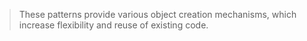 > These patterns provide various object creation mechanisms, which increase flexibility and reuse of existing code.